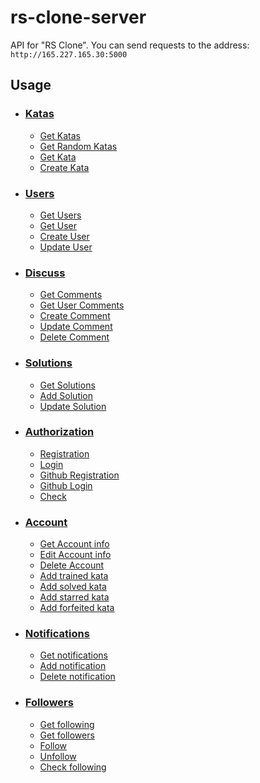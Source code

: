# rs-clone-server
API for "RS Clone".
You can send requests to the address: `http://165.227.165.30:5000`

## Usage

- ### [Katas](https://github.com/hel-sidoruk/rs-clone-server/blob/main/docs/katas.md)
    - [Get Katas](https://github.com/hel-sidoruk/rs-clone-server/blob/main/docs/katas.md#get-katas)
    - [Get Random Katas](https://github.com/hel-sidoruk/rs-clone-server/blob/main/docs/katas.md#get-random-katas)
    - [Get Kata](https://github.com/hel-sidoruk/rs-clone-server/blob/main/docs/katas.md#get-kata)
    - [Create Kata](https://github.com/hel-sidoruk/rs-clone-server/blob/main/docs/katas.md#create-kata)
- ### [Users](https://github.com/hel-sidoruk/rs-clone-server/blob/main/docs/users.md)
    - [Get Users](https://github.com/hel-sidoruk/rs-clone-server/blob/main/docs/users.md#get-users)
    - [Get User](https://github.com/hel-sidoruk/rs-clone-server/blob/main/docs/users.md#get-user)
    - [Create User](https://github.com/hel-sidoruk/rs-clone-server/blob/main/docs/users.md#create-user)
    - [Update User](https://github.com/hel-sidoruk/rs-clone-server/blob/main/docs/users.md#update-user)
- ### [Discuss](https://github.com/hel-sidoruk/rs-clone-server/blob/main/docs/discuss.md)
    - [Get Comments](https://github.com/hel-sidoruk/rs-clone-server/blob/main/docs/discuss.md#get-comments)
    - [Get User Comments](https://github.com/hel-sidoruk/rs-clone-server/blob/main/docs/discuss.md#get-user-comments)
    - [Create Comment](https://github.com/hel-sidoruk/rs-clone-server/blob/main/docs/discuss.md#create-comment)
    - [Update Comment](https://github.com/hel-sidoruk/rs-clone-server/blob/main/docs/discuss.md#update-comment)
    - [Delete Comment](https://github.com/hel-sidoruk/rs-clone-server/blob/main/docs/discuss.md#delete-comment)
- ### [Solutions](https://github.com/hel-sidoruk//docs/solutions.md)
    - [Get Solutions](https://github.com/hel-sidoruk//docs/solutions.md#get-solutions)
    - [Add Solution](https://github.com/hel-sidoruk//docs/solutions.md#add-solution)
    - [Update Solution](https://github.com/hel-sidoruk//docs/solutions.md#update-solution)
- ### [Authorization](https://github.com/hel-sidoruk/rs-clone-server/blob/main/docs/auth.md)
    - [Registration](https://github.com/hel-sidoruk/rs-clone-server/blob/main/docs/auth.md#registration)
    - [Login](https://github.com/hel-sidoruk/rs-clone-server/blob/main/docs/auth.md#login)
    - [Github Registration](https://github.com/hel-sidoruk/rs-clone-server/blob/main/docs/auth.md#github-registration)
    - [Github Login](https://github.com/hel-sidoruk/rs-clone-server/blob/main/docs/auth.md#github-login)
    - [Check](https://github.com/hel-sidoruk/rs-clone-server/blob/main/docs/auth.md#check)
- ### [Account](https://github.com/hel-sidoruk/rs-clone-server/blob/main/docs/account.md)
    - [Get Account info](https://github.com/hel-sidoruk/rs-clone-server/blob/main/docs/account.md#get-account-info)
    - [Edit Account info](https://github.com/hel-sidoruk/rs-clone-server/blob/main/docs/account.md#edit-account-info)
    - [Delete Account](https://github.com/hel-sidoruk/rs-clone-server/blob/main/docs/account.md#delete-account)
    - [Add trained kata](https://github.com/hel-sidoruk/rs-clone-server/blob/main/docs/account.md#add-trained-kata)
    - [Add solved kata](https://github.com/hel-sidoruk/rs-clone-server/blob/main/docs/account.md#add-solved-kata)
    - [Add starred kata](https://github.com/hel-sidoruk/rs-clone-server/blob/main/docs/account.md#add-starred-kata)
    - [Add forfeited kata](https://github.com/hel-sidoruk/rs-clone-server/blob/main/docs/account.md#add-forfeited-kata)
- ### [Notifications](https://github.com/hel-sidoruk/rs-clone-server/blob/main/docs/notifications.md)
    - [Get notifications](https://github.com/hel-sidoruk/rs-clone-server/blob/main/docs/notifications.md#get-notifications)
    - [Add notification](https://github.com/hel-sidoruk/rs-clone-server/blob/main/docs/notifications.md#add-notification)
    - [Delete notification](https://github.com/hel-sidoruk/rs-clone-server/blob/main/docs/notifications.md#delete-notification)
- ### [Followers](https://github.com/hel-sidoruk/rs-clone-server/blob/main/docs/followers.md)
    - [Get following](https://github.com/hel-sidoruk/rs-clone-server/blob/main/docs/followers.md#get-following)
    - [Get followers](https://github.com/hel-sidoruk/rs-clone-server/blob/main/docs/followers.md#get-followers)
    - [Follow](https://github.com/hel-sidoruk/rs-clone-server/blob/main/docs/followers.md#follow)
    - [Unfollow](https://github.com/hel-sidoruk/rs-clone-server/blob/main/docs/followers.md#unfollow)
    - [Check following](https://github.com/hel-sidoruk/rs-clone-server/blob/main/docs/followers.md#check-following)
